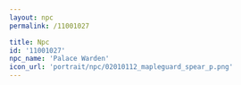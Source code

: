 ```yaml
---
layout: npc
permalink: /11001027

title: Npc
id: '11001027'
npc_name: 'Palace Warden'
icon_url: 'portrait/npc/02010112_mapleguard_spear_p.png'
---
```

